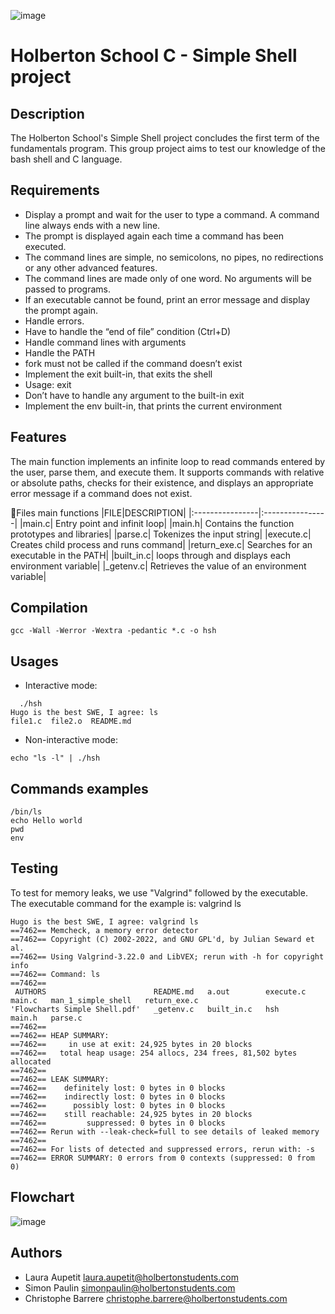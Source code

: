 ![image](https://github.com/user-attachments/assets/d5eb5318-61dc-4dad-9052-90286db1d541)

# Holberton School C - Simple Shell project


## Description

The Holberton School's Simple Shell project concludes the first term of the fundamentals program. This group project aims to test our knowledge of the bash shell and C language.

## Requirements
* Display a prompt and wait for the user to type a command. A command line always ends with a new line.
* The prompt is displayed again each time a command has been executed.
* The command lines are simple, no semicolons, no pipes, no redirections or any other advanced features.
* The command lines are made only of one word. No arguments will be passed to programs.
* If an executable cannot be found, print an error message and display the prompt again.
* Handle errors.
* Have to handle the “end of file” condition (Ctrl+D)
* Handle command lines with arguments
* Handle the PATH
* fork must not be called if the command doesn’t exist
* Implement the exit built-in, that exits the shell
* Usage: exit
* Don’t have to handle any argument to the built-in exit
* Implement the env built-in, that prints the current environment

## Features
The main function implements an infinite loop to read commands entered by the user, parse them, and execute them. It supports commands with relative or absolute paths, checks for their existence, and displays an appropriate error message if a command does not exist.

📂Files main functions
|FILE|DESCRIPTION|
|:----------------|:----------------|
|main.c| Entry point and infinit loop|
|main.h| Contains the function prototypes and libraries|
|parse.c| Tokenizes the input string|
|execute.c| Creates child process and runs command|
|return_exe.c| Searches for an executable in the PATH|
|built_in.c| loops through and displays each environment variable|
|_getenv.c| Retrieves the value of an environment variable|

## Compilation
```
gcc -Wall -Werror -Wextra -pedantic *.c -o hsh
```
## Usages
* Interactive mode:
```
  ./hsh
Hugo is the best SWE, I agree: ls
file1.c  file2.o  README.md
```
* Non-interactive mode:
```
echo "ls -l" | ./hsh
```
## Commands examples
```
/bin/ls
echo Hello world
pwd
env
```
## Testing
To test for memory leaks, we use "Valgrind" followed by the executable. The executable command for the example is: valgrind ls
```
Hugo is the best SWE, I agree: valgrind ls
==7462== Memcheck, a memory error detector
==7462== Copyright (C) 2002-2022, and GNU GPL'd, by Julian Seward et al.
==7462== Using Valgrind-3.22.0 and LibVEX; rerun with -h for copyright info
==7462== Command: ls
==7462==
 AUTHORS                        README.md   a.out        execute.c   main.c   man_1_simple_shell   return_exe.c
'Flowcharts Simple Shell.pdf'   _getenv.c   built_in.c   hsh         main.h   parse.c
==7462==
==7462== HEAP SUMMARY:
==7462==     in use at exit: 24,925 bytes in 20 blocks
==7462==   total heap usage: 254 allocs, 234 frees, 81,502 bytes allocated
==7462==
==7462== LEAK SUMMARY:
==7462==    definitely lost: 0 bytes in 0 blocks
==7462==    indirectly lost: 0 bytes in 0 blocks
==7462==      possibly lost: 0 bytes in 0 blocks
==7462==    still reachable: 24,925 bytes in 20 blocks
==7462==         suppressed: 0 bytes in 0 blocks
==7462== Rerun with --leak-check=full to see details of leaked memory
==7462==
==7462== For lists of detected and suppressed errors, rerun with: -s
==7462== ERROR SUMMARY: 0 errors from 0 contexts (suppressed: 0 from 0)
```

## Flowchart
![image](https://github.com/user-attachments/assets/ca7cba31-ebaf-4803-ae29-5db6bc8c683a)
## Authors
* Laura Aupetit <laura.aupetit@holbertonstudents.com>
* Simon Paulin <simonpaulin@holbertonstudents.com>
* Christophe Barrere <christophe.barrere@holbertonstudents.com>

